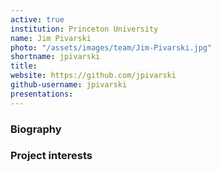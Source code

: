 ```yaml
---
active: true
institution: Princeton University
name: Jim Pivarski
photo: "/assets/images/team/Jim-Pivarski.jpg"
shortname: jpivarski
title:
website: https://github.com/jpivarski
github-username: jpivarski
presentations:
---
```


### Biography

### Project interests



